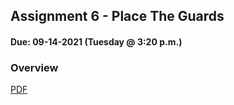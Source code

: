 ## Assignment 6 - Place The Guards
#### Due: 09-14-2021 (Tuesday @ 3:20 p.m.)

### Overview

[PDF](p110080.pdf)

